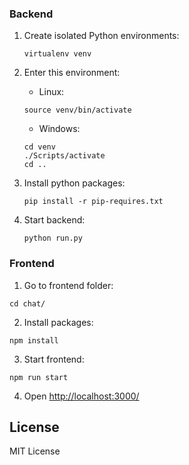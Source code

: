 
### Backend

1. Create isolated Python environments:

   ```
   virtualenv venv
   ```

2. Enter this environment:

   - Linux:
   ```
   source venv/bin/activate
   ```
   - Windows:
   ```
   cd venv
   ./Scripts/activate
   cd ..
   ```


3. Install python packages:

   ```
   pip install -r pip-requires.txt
   ```

4. Start backend:

   ```
   python run.py
   ```

### Frontend

1. Go to frontend folder:

  ```
  cd chat/
  ```

2. Install packages:

  ```
  npm install
  ```

3. Start frontend:

  ```
  npm run start
  ```

4. Open [http://localhost:3000/](http://localhost:3000/)


## License

MIT License
